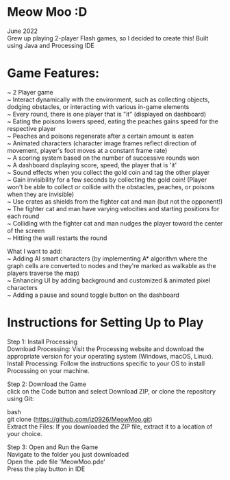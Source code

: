 # Meow Moo :D

June 2022<br>
Grew up playing 2-player Flash games, so I decided to create this! Built using Java and Processing IDE

# Game Features:
~ 2 Player game <br>
~ Interact dynamically with the environment, such as collecting objects, dodging obstacles, or interacting with various in-game elements<br>
~ Every round, there is one player that is "it" (displayed on dashboard)<br>
~ Eating the poisons lowers speed, eating the peaches gains speed for the respective player<br>
~ Peaches and poisons regenerate after a certain amount is eaten<br>
~ Animated characters (character image frames reflect direction of movement, player's foot moves at a constant frame rate) <br>
~ A scoring system based on the number of successive rounds won<br>
~ A dashboard displaying score, speed, the player that is 'it'<br>
~ Sound effects when you collect the gold coin and tag the other player<br>
~ Gain invisibility for a few seconds by collecting the gold coin! (Player won't be able to collect or collide with the obstacles, peaches, or poisons when they are invisible)<br>
~ Use crates as shields from the fighter cat and man (but not the opponent!)<br>
~ The fighter cat and man have varying velocities and starting positions for each round<br>
~ Colliding with the fighter cat and man nudges the player toward the center of the screen<br>
~ Hitting the wall restarts the round<br>

What I want to add: <br>
~ Adding AI smart characters (by implementing A* algorithm where the graph cells are converted to nodes and they're marked as walkable as the players traverse the map)<br>
~ Enhancing UI by adding background and customized & animated pixel characters<br>
~ Adding a pause and sound toggle button on the dashboard <br>

# Instructions for Setting Up to Play
Step 1: Install Processing<br>
Download Processing: Visit the Processing website and download the appropriate version for your operating system (Windows, macOS, Linux).<br>
Install Processing: Follow the instructions specific to your OS to install Processing on your machine.<br>

Step 2: Download the Game<br>
click on the Code button and select Download ZIP, or clone the repository using Git:<br>

bash<br>
git clone (https://github.com/iz0926/MeowMoo.git) <br>
Extract the Files: If you downloaded the ZIP file, extract it to a location of your choice.<br>

Step 3: Open and Run the Game<br>
Navigate to the folder you just downloaded<br>
Open the .pde file 'MeowMoo.pde' <br>
Press the play button in IDE<br>
